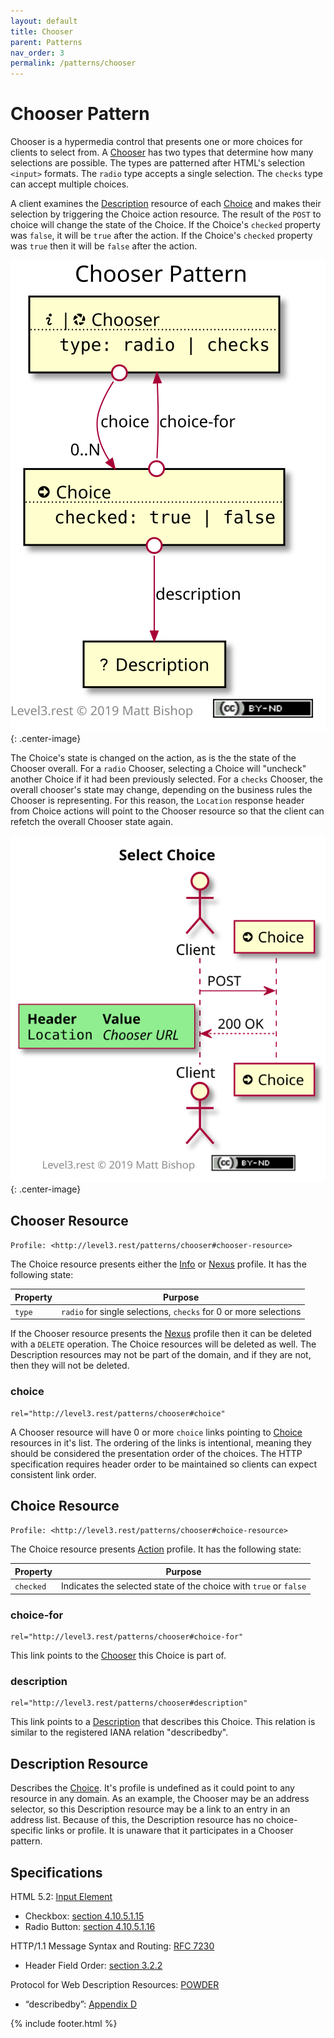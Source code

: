 ```yaml
---
layout: default
title: Chooser
parent: Patterns
nav_order: 3
permalink: /patterns/chooser
---
```

# Chooser Pattern

Chooser is a hypermedia control that presents one or more choices for clients to select from. A [Chooser](#chooser-resource) has two types that determine how many selections are possible. The types are patterned after HTML's selection `<input>` formats. The  `radio` type accepts a single selection. The `checks` type can accept multiple choices.

A client examines the [Description](#description-resource) resource of each [Choice](#choice-resource) and makes their selection by triggering the Choice action resource. The result of the `POST` to choice will change the state of the Choice. If the Choice's `checked` property was `false`, it will be `true` after the action. If the Choice's `checked` property was `true` then it will be `false` after the action.

![](chooser/relations.svg){: .center-image}

The Choice's state is changed on the action, as is the the state of the Chooser overall. For a `radio` Chooser, selecting a Choice will "uncheck" another Choice if it had been previously selected. For a  `checks` Chooser, the overall chooser's state may change, depending on the business rules the Chooser is representing. For this reason, the `Location` response header from Choice actions will point to the Chooser resource so that the client can refetch the overall Chooser state again.

![](chooser/interactions.svg){: .center-image}

## Chooser Resource

`Profile: <http://level3.rest/patterns/chooser#chooser-resource>`

The Choice resource presents either the [Info](../profiles/info.md) or [Nexus](../profiles/nexus.md) profile. It has the following state:

| Property | Purpose                                                      |
| -------- | ------------------------------------------------------------ |
| `type`   | `radio` for single selections, `checks` for 0 or more selections |

If the Chooser resource presents the [Nexus](../profiles/nexus.md) profile then it can be deleted with a `DELETE` operation. The Choice resources will be deleted as well. The Description resources may not be part of the domain, and if they are not, then they will not be deleted.

### choice

```
rel="http://level3.rest/patterns/chooser#choice"
```

A Chooser resource will have 0 or more `choice` links pointing to [Choice](#choice-resource) resources in it's list. The ordering of the links is intentional, meaning they should be considered the presentation order of the choices. The HTTP specification requires header order to be maintained so clients can expect consistent link order.

## Choice Resource

`Profile: <http://level3.rest/patterns/chooser#choice-resource>`

The Choice resource presents [Action](../profiles/action.md) profile. It has the following state:

| Property  | Purpose                                                      |
| --------- | ------------------------------------------------------------ |
| `checked` | Indicates the selected state of the choice with `true` or `false` |

### choice-for

```
rel="http://level3.rest/patterns/chooser#choice-for"
```

This link points to the [Chooser](#chooser-resource) this Choice is part of.

### description

```
rel="http://level3.rest/patterns/chooser#description"
```

This link points to a [Description](#description-resource) that describes this Choice. This relation is similar to the registered IANA relation "describedby".

## Description Resource

Describes the [Choice](#choice-resource). It's profile is undefined as it could point to any resource in any domain. As an example, the Chooser may be an address selector, so this Description resource may be a link to an entry in an address list. Because of this, the Description resource has no choice-specific links or profile. It is unaware that it participates in a Chooser pattern.

## Specifications

HTML 5.2: [Input Element](https://www.w3.org/TR/html52/sec-forms.html#the-input-element)

- Checkbox: [section 4.10.5.1.15](https://www.w3.org/TR/html52/sec-forms.html#checkbox-state-typecheckbox)
- Radio Button: [section 4.10.5.1.16](https://www.w3.org/TR/html52/sec-forms.html#radio-button-state-typeradio)

HTTP/1.1 Message Syntax and Routing: [RFC 7230](https://tools.ietf.org/html/rfc7230)

- Header Field Order: [section 3.2.2](https://tools.ietf.org/html/rfc7230#section-3.2.2)

Protocol for Web Description Resources: [POWDER](https://www.w3.org/TR/powder-dr/)

- “describedby”: [Appendix D](https://www.w3.org/TR/powder-dr/#appD)

{% include footer.html %}